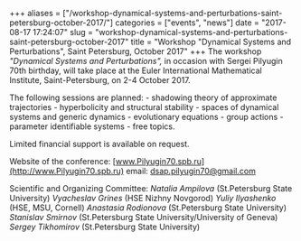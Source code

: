 +++
aliases = ["/workshop-dynamical-systems-and-perturbations-saint-petersburg-october-2017/"]
categories = ["events", "news"]
date = "2017-08-17 17:24:07"
slug = "workshop-dynamical-systems-and-perturbations-saint-petersburg-october-2017"
title = "Workshop \"Dynamical Systems and Perturbations\", Saint Petersburg, October 2017"
+++
The workshop *"Dynamical Systems and Perturbations",* in occasion with
Sergei Pilyugin 70th birthday, will take place at the Euler
International Mathematical Institute, Saint-Petersburg, on <span
class="aBn" tabindex="0" term="goog_631280618"><span class="aQJ">2-4
October 2017</span></span>.

The following sessions are planned: - shadowing theory of approximate
trajectories - hyperbolicity and structural stability - spaces of
dynamical systems and generic dynamics - evolutionary equations - group
actions - parameter identifiable systems - free topics.

Limited financial support is available on request.

Website of the conference:
[www.Pilyugin70.spb.ru](http://www.Pilyugin70.spb.ru)
email: <dsap.pilyugin70@gmail.com>

Scientific and Organizing Committee: *Natalia Ampilova* (St.Petersburg
State University) *Vyacheslav Grines* (HSE Nizhny Novgorod) *Yuliy
Ilyashenko* (HSE, MSU, Cornell) *Anastasia Rodionova* (St.Petersburg
State University) *Stanislav Smirnov* (St.Petersburg State
University/University of Geneva) *Sergey Tikhomirov* (St.Petersburg
State University)
